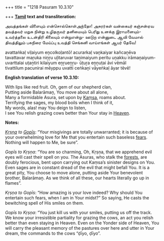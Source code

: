 +++
title = "1218 Pasuram 10.3.10"

+++
**[Tamil](/definition/tamil#history "show Tamil definitions") text and transliteration:**

அவத்தங்கள் விளையும் என்சொல்கொள்அந்தோ! அசுரர்கள் வன்கையர் கஞ்சன்ஏவ  
தவத்தவர் மறுக நின்று உழிதருவர் தனிமையும் பெரிது உனக்கு இராமனையும்-  
உவர்த்தலை உடன்திரி கிலையும் என்றுஎன்று- ஊடுற என்னுடை ஆவி வேமால்  
திவத்திலும் பசுநிரை மேய்ப்பு உவத்தி செங்கனி வாய்எங்கள் ஆயர் தேவே!

avattaṅkaḷ viḷaiyum eṉcolkoḷantō! acurarkaḷ vaṉkaiyar kañcaṉēva  
tavattavar maṟuka niṉṟu uḻitaruvar taṉimaiyum peritu uṉakku irāmaṉaiyum-  
uvarttalai uṭaṉtiri kilaiyum eṉṟueṉṟu- ūṭuṟa eṉṉuṭai āvi vēmāl  
tivattilum pacunirai mēyppu uvatti ceṅkaṉi vāyeṅkaḷ āyar tēvē!

**English translation of verse 10.3.10:**

With lips like red fruit. Oh, gem of our shepherd clan,  
Putting aside Balarāmaṉ, You move about all alone,  
Many a formidable Asura, set upon by [Kaṃsa](/definition/kamsa#vaishnavism "show Kaṃsa definitions"), roams about.  
Terrifying the sages, my blood boils when I think of it,  
My words, alas! may You deign to listen,  
I see You relish grazing cows better than Your stay in [Heaven](/definition/heaven#history "show Heaven definitions").

**Notes:**

*[Kṛṣṇa](/definition/krishna#vaishnavism "show Kṛṣṇa definitions") to [Gopīs](/definition/gopi#vaishnavism "show Gopīs definitions")*: “Your misgivings are totally unwarranted; it is because of your overwhelming love for Me that you entertain such baseless [fears](/definition/fear#history "show fears definitions"). Nothing will happen to Me, be sure”.

*Gopīs to Kṛṣṇa*: “You are so charming, Oh, Kṛṣṇa, that we apprehend evil eyes will cast their spell on you. The Asuras, who stalk the [forests](/definition/forest#history "show forests definitions"), are doubly ferocious, bent upon carrying out Kaṃsa’s sinister designs on You. Even sages are in constant dread of the evil that might befall You. It is a great pity, You choose to move alone, putting aside Your benevolent brother, Balarāmaṉ. As we think of all these, our hearts literally go up in flames”.

*Kṛṣṇa to Gopīs*: “How amazing is your love indeed? Why should You entertain such fears, when I am in Your midst?” So saying, He casts the bewitching spell of His smiles on them.

*Gopīs to Kṛṣṇa*: “You just kill us with your smiles, putting us off the track. We know your irresistible partiality for grazing the cows, an act you relish better than even staying in Heaven. Even on the Yonder side of Heaven, You will carry the pleasant memory of the pastures over here and utter in Your dream, the commands to the cows “ḍīyo, ḍīyo”.


